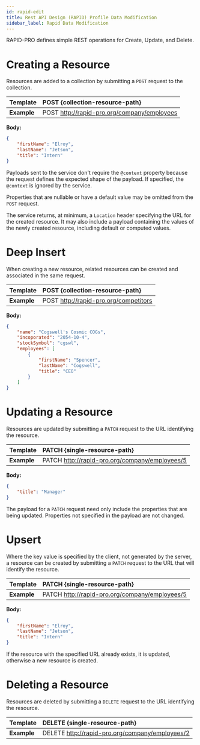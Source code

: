 ```yaml
---
id: rapid-edit
title: Rest API Design (RAPID) Profile Data Modification
sidebar_label: Rapid Data Modification
---
```



RAPID-PRO defines simple REST operations for Create, Update, and Delete.

# Creating a Resource

Resources are added to a collection by submitting a `POST` request to the collection.

| Template    | POST {collection-resource-path}             |
| ----------- | :------------------------------------------ |
| **Example** | POST http://rapid-pro.org/company/employees |

**Body:**

```json
{
    "firstName": "Elroy",
    "lastName": "Jetson",
    "title": "Intern"
}
```

Payloads sent to the service don't require the `@context` property because the request defines the expected shape of the payload. 
If specified, the `@context` is ignored by the service.

Properties that are nullable or have a default value may be omitted from the `POST` request.

The service returns, at minimum, a `Location` header specifying the URL for the created resource. 
It may also include a payload containing the values of the newly created resource, 
including default or computed values.

# Deep Insert

When creating a new resource, related resources can be created and associated in the same request.

| Template    | POST {collection-resource-path}       |
| ----------- | :------------------------------------ |
| **Example** | POST http://rapid-pro.org/competitors |

**Body:**

```json
{
    "name": "Cogswell's Cosmic COGs",
    "incoporated": "2054-10-4",
    "stockSymbol": "cgswl",
    "employees": [
        {
            "firstName": "Spencer",
            "lastName": "Cogswell",
            "title": "CEO"
        }
    ]
}
```

# Updating a Resource

Resources are updated by submitting a `PATCH` request to the URL identifying the resource.

| Template    | PATCH {single-resource-path}                   |
| ----------- | :--------------------------------------------- |
| **Example** | PATCH http://rapid-pro.org/company/employees/5 |

**Body:**

```json
{
    "title": "Manager"
}
```

The payload for a `PATCH` request need only include the properties that are being updated. 
Properties not specified in the payload are not changed.

# Upsert

Where the key value is specified by the client, not generated by the server,
a resource can be created by submitting a `PATCH` request to the URL that will identify the resource.

| Template    | PATCH {single-resource-path}                   |
| ----------- | :--------------------------------------------- |
| **Example** | PATCH http://rapid-pro.org/company/employees/5 |

**Body:**

```json
{
    "firstName": "Elroy",
    "lastName": "Jetson",
    "title": "Intern"
}
```

If the resource with the specified URL already exists, it is updated, otherwise a new resource is created.

# Deleting a Resource

Resources are deleted by submitting a `DELETE` request to the URL identifying the resource.

| Template    | DELETE {single-resource-path}                   |
| ----------- | :---------------------------------------------- |
| **Example** | DELETE http://rapid-pro.org/company/employees/2 |
